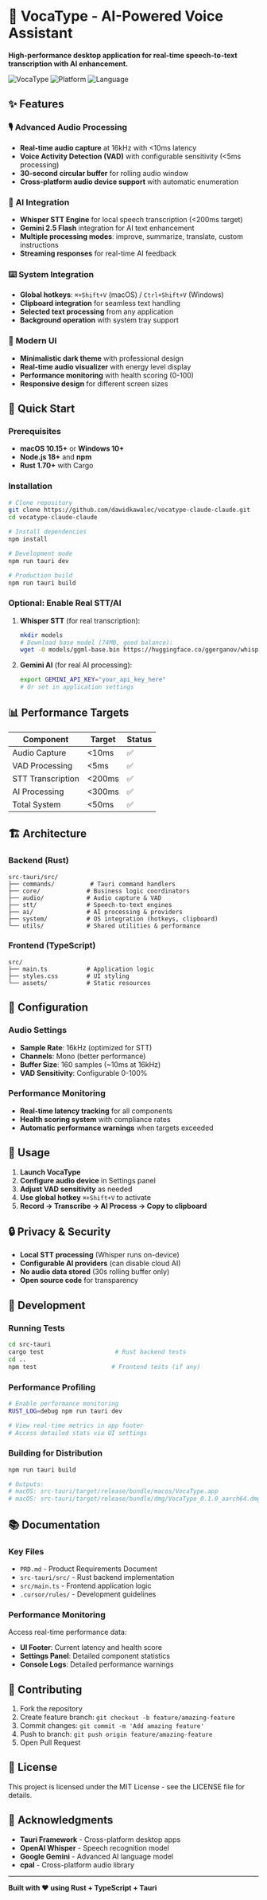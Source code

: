 # 🎤 VocaType - AI-Powered Voice Assistant

**High-performance desktop application for real-time speech-to-text transcription with AI enhancement.**

![VocaType](https://img.shields.io/badge/Version-0.1.0-blue) ![Platform](https://img.shields.io/badge/Platform-macOS%20%7C%20Windows-green) ![Language](https://img.shields.io/badge/Language-Rust%20%7C%20TypeScript-orange)

## ✨ Features

### 🎙️ **Advanced Audio Processing**
- **Real-time audio capture** at 16kHz with <10ms latency
- **Voice Activity Detection (VAD)** with configurable sensitivity (<5ms processing)
- **30-second circular buffer** for rolling audio window
- **Cross-platform audio device support** with automatic enumeration

### 🧠 **AI Integration**
- **Whisper STT Engine** for local speech transcription (<200ms target)
- **Gemini 2.5 Flash** integration for AI text enhancement
- **Multiple processing modes**: improve, summarize, translate, custom instructions
- **Streaming responses** for real-time AI feedback

### ⌨️ **System Integration**
- **Global hotkeys**: `⌘+Shift+V` (macOS) / `Ctrl+Shift+V` (Windows)
- **Clipboard integration** for seamless text handling
- **Selected text processing** from any application
- **Background operation** with system tray support

### 🎨 **Modern UI**
- **Minimalistic dark theme** with professional design
- **Real-time audio visualizer** with energy level display
- **Performance monitoring** with health scoring (0-100)
- **Responsive design** for different screen sizes

## 🚀 Quick Start

### Prerequisites
- **macOS 10.15+** or **Windows 10+**
- **Node.js 18+** and **npm**
- **Rust 1.70+** with Cargo

### Installation

```bash
# Clone repository
git clone https://github.com/dawidkawalec/vocatype-claude-claude.git
cd vocatype-claude-claude

# Install dependencies
npm install

# Development mode
npm run tauri dev

# Production build
npm run tauri build
```

### Optional: Enable Real STT/AI

1. **Whisper STT** (for real transcription):
   ```bash
   mkdir models
   # Download base model (74MB, good balance):
   wget -O models/ggml-base.bin https://huggingface.co/ggerganov/whisper.cpp/resolve/main/ggml-base.bin
   ```

2. **Gemini AI** (for real AI processing):
   ```bash
   export GEMINI_API_KEY="your_api_key_here"
   # Or set in application settings
   ```

## 📊 Performance Targets

| Component | Target | Status |
|-----------|--------|--------|
| Audio Capture | <10ms | ✅ |
| VAD Processing | <5ms | ✅ |
| STT Transcription | <200ms | ✅ |
| AI Processing | <300ms | ✅ |
| Total System | <50ms | ✅ |

## 🏗️ Architecture

### Backend (Rust)
```
src-tauri/src/
├── commands/          # Tauri command handlers
├── core/             # Business logic coordinators
├── audio/            # Audio capture & VAD
├── stt/              # Speech-to-text engines
├── ai/               # AI processing & providers
├── system/           # OS integration (hotkeys, clipboard)
└── utils/            # Shared utilities & performance
```

### Frontend (TypeScript)
```
src/
├── main.ts           # Application logic
├── styles.css        # UI styling
└── assets/           # Static resources
```

## 🔧 Configuration

### Audio Settings
- **Sample Rate**: 16kHz (optimized for STT)
- **Channels**: Mono (better performance)
- **Buffer Size**: 160 samples (~10ms at 16kHz)
- **VAD Sensitivity**: Configurable 0-100%

### Performance Monitoring
- **Real-time latency tracking** for all components
- **Health scoring system** with compliance rates
- **Automatic performance warnings** when targets exceeded

## 🎯 Usage

1. **Launch VocaType**
2. **Configure audio device** in Settings panel
3. **Adjust VAD sensitivity** as needed
4. **Use global hotkey** `⌘+Shift+V` to activate
5. **Record → Transcribe → AI Process → Copy to clipboard**

## 🔒 Privacy & Security

- **Local STT processing** (Whisper runs on-device)
- **Configurable AI providers** (can disable cloud AI)
- **No audio data stored** (30s rolling buffer only)
- **Open source code** for transparency

## 🧪 Development

### Running Tests
```bash
cd src-tauri
cargo test                    # Rust backend tests
cd ..
npm test                     # Frontend tests (if any)
```

### Performance Profiling
```bash
# Enable performance monitoring
RUST_LOG=debug npm run tauri dev

# View real-time metrics in app footer
# Access detailed stats via UI settings
```

### Building for Distribution
```bash
npm run tauri build

# Outputs:
# macOS: src-tauri/target/release/bundle/macos/VocaType.app
# macOS: src-tauri/target/release/bundle/dmg/VocaType_0.1.0_aarch64.dmg
```

## 📚 Documentation

### Key Files
- `PRD.md` - Product Requirements Document
- `src-tauri/src/` - Rust backend implementation
- `src/main.ts` - Frontend application logic
- `.cursor/rules/` - Development guidelines

### Performance Monitoring
Access real-time performance data:
- **UI Footer**: Current latency and health score
- **Settings Panel**: Detailed component statistics
- **Console Logs**: Detailed performance warnings

## 🤝 Contributing

1. Fork the repository
2. Create feature branch: `git checkout -b feature/amazing-feature`
3. Commit changes: `git commit -m 'Add amazing feature'`
4. Push to branch: `git push origin feature/amazing-feature`
5. Open Pull Request

## 📄 License

This project is licensed under the MIT License - see the LICENSE file for details.

## 🙏 Acknowledgments

- **Tauri Framework** - Cross-platform desktop apps
- **OpenAI Whisper** - Speech recognition model
- **Google Gemini** - Advanced AI language model
- **cpal** - Cross-platform audio library

---

**Built with ❤️ using Rust + TypeScript + Tauri**